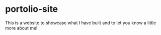 # portolio-site
This is a website to showcase what I have built and to let you know a little more about me!
